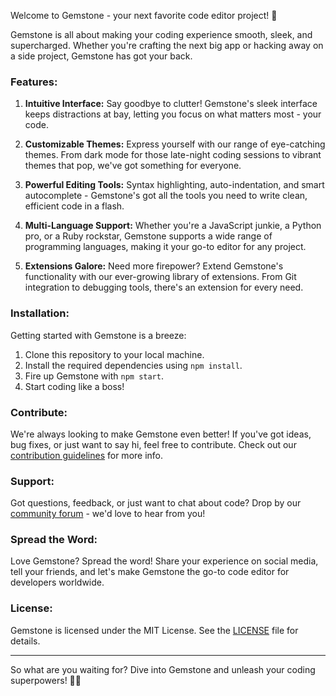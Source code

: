 Welcome to Gemstone - your next favorite code editor project! 🚀

Gemstone is all about making your coding experience smooth, sleek, and supercharged. Whether you're crafting the next big app or hacking away on a side project, Gemstone has got your back.

### Features:

1. **Intuitive Interface:** Say goodbye to clutter! Gemstone's sleek interface keeps distractions at bay, letting you focus on what matters most - your code.

2. **Customizable Themes:** Express yourself with our range of eye-catching themes. From dark mode for those late-night coding sessions to vibrant themes that pop, we've got something for everyone.

3. **Powerful Editing Tools:** Syntax highlighting, auto-indentation, and smart autocomplete - Gemstone's got all the tools you need to write clean, efficient code in a flash.

4. **Multi-Language Support:** Whether you're a JavaScript junkie, a Python pro, or a Ruby rockstar, Gemstone supports a wide range of programming languages, making it your go-to editor for any project.

5. **Extensions Galore:** Need more firepower? Extend Gemstone's functionality with our ever-growing library of extensions. From Git integration to debugging tools, there's an extension for every need.

### Installation:

Getting started with Gemstone is a breeze:

1. Clone this repository to your local machine.
2. Install the required dependencies using `npm install`.
3. Fire up Gemstone with `npm start`.
4. Start coding like a boss!

### Contribute:

We're always looking to make Gemstone even better! If you've got ideas, bug fixes, or just want to say hi, feel free to contribute. Check out our [contribution guidelines](./CONTRIBUTING.md) for more info.

### Support:

Got questions, feedback, or just want to chat about code? Drop by our [community forum](https://gemstone.com/forum) - we'd love to hear from you!

### Spread the Word:

Love Gemstone? Spread the word! Share your experience on social media, tell your friends, and let's make Gemstone the go-to code editor for developers worldwide.

### License:

Gemstone is licensed under the MIT License. See the [LICENSE](LICENSE) file for details.

---

So what are you waiting for? Dive into Gemstone and unleash your coding superpowers! 💎✨
